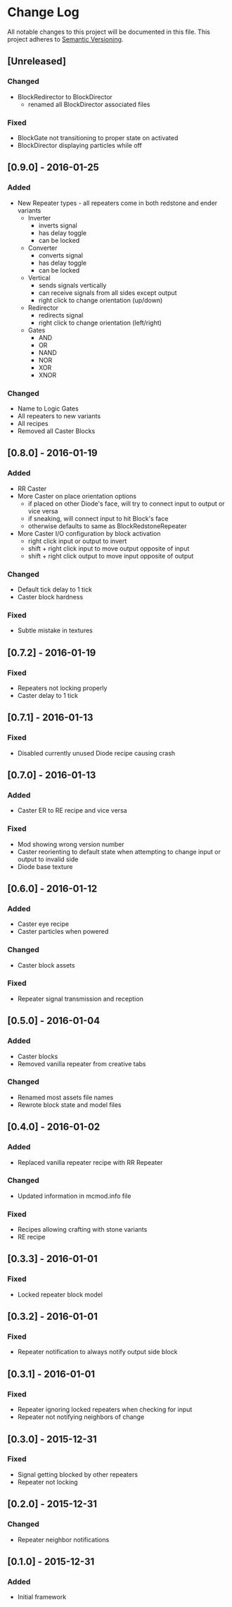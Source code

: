 # Change Log
All notable changes to this project will be documented in this file.
This project adheres to [Semantic Versioning](http://semver.org/).

## [Unreleased]
### Changed
- BlockRedirector to BlockDirector
	- renamed all BlockDirector associated files

### Fixed
- BlockGate not transitioning to proper state on activated
- BlockDirector displaying particles while off

## [0.9.0] - 2016-01-25
### Added
- New Repeater types - all repeaters come in both redstone and ender variants
	- Inverter
		- inverts signal
		- has delay toggle
		- can be locked
	- Converter
		- converts signal
		- has delay toggle
		- can be locked
	- Vertical
		- sends signals vertically
		- can receive signals from all sides except output
		- right click to change orientation (up/down)
	- Redirector
		- redirects signal
		- right click to change orientation (left/right)
	- Gates
		- AND
		- OR
		- NAND
		- NOR
		- XOR
		- XNOR

### Changed
- Name to Logic Gates
- All repeaters to new variants
- All recipes
- Removed all Caster Blocks

## [0.8.0] - 2016-01-19
### Added
- RR Caster
- More Caster on place orientation options
	- if placed on other Diode's face, will try to connect input to output or vice versa
	- if sneaking, will connect input to hit Block's face
	- otherwise defaults to same as BlockRedstoneRepeater
- More Caster I/O configuration by block activation
	- right click input or output to invert
	- shift + right click input to move output opposite of input
	- shift + right click output to move input opposite of output

### Changed
- Default tick delay to 1 tick
- Caster block hardness

### Fixed
- Subtle mistake in textures

## [0.7.2] - 2016-01-19
### Fixed
- Repeaters not locking properly
- Caster delay to 1 tick

## [0.7.1] - 2016-01-13
### Fixed
- Disabled currently unused Diode recipe causing crash

## [0.7.0] - 2016-01-13
### Added
- Caster ER to RE recipe and vice versa

### Fixed
- Mod showing wrong version number
- Caster reorienting to default state when attempting to change input or output to invalid side
- Diode base texture

## [0.6.0] - 2016-01-12
### Added
- Caster eye recipe
- Caster particles when powered

### Changed
- Caster block assets

### Fixed
- Repeater signal transmission and reception 

## [0.5.0] - 2016-01-04
### Added
- Caster blocks
- Removed vanilla repeater from creative tabs

### Changed
- Renamed most assets file names
- Rewrote block state and model files

## [0.4.0] - 2016-01-02
### Added
- Replaced vanilla repeater recipe with RR Repeater

### Changed
- Updated information in mcmod.info file

### Fixed
- Recipes allowing crafting with stone variants
- RE recipe

## [0.3.3] - 2016-01-01
### Fixed
- Locked repeater block model

## [0.3.2] - 2016-01-01
### Fixed
- Repeater notification to always notify output side block

## [0.3.1] - 2016-01-01
### Fixed
- Repeater ignoring locked repeaters when checking for input
- Repeater not notifying neighbors of change

## [0.3.0] - 2015-12-31
### Fixed
- Signal getting blocked by other repeaters
- Repeater not locking

## [0.2.0] - 2015-12-31
### Changed
- Repeater neighbor notifications

## [0.1.0] - 2015-12-31
### Added
- Initial framework